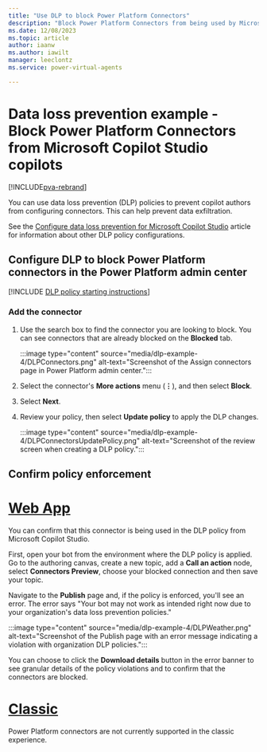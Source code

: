 ```yaml
---
title: "Use DLP to block Power Platform Connectors"
description: "Block Power Platform Connectors from being used by Microsoft Copilot Studio copilots."
ms.date: 12/08/2023
ms.topic: article
author: iaanw
ms.author: iawilt
manager: leeclontz
ms.service: power-virtual-agents

---
```


# Data loss prevention example - Block Power Platform Connectors from Microsoft Copilot Studio copilots

[!INCLUDE[pva-rebrand](includes/pva-rebrand.md)]


You can use data loss prevention (DLP) policies to prevent copilot authors from configuring connectors. This can help prevent data exfiltration.

See the [Configure data loss prevention for Microsoft Copilot Studio](admin-data-loss-prevention.md) article for information about other DLP policy configurations.

## Configure DLP to block Power Platform connectors in the Power Platform admin center

[!INCLUDE [DLP policy starting instructions](includes/dlp-basic-config.md)]

### Add the connector

1. Use the search box to find the connector you are looking to block. You can see connectors that are already blocked on the **Blocked** tab.

   :::image type="content" source="media/dlp-example-4/DLPConnectors.png" alt-text="Screenshot of the Assign connectors page in Power Platform admin center.":::

1. Select the connector's **More actions** menu (**&vellip;**), and then select **Block**.

1. Select **Next**.

1. Review your policy, then select **Update policy** to apply the DLP changes.

    :::image type="content" source="media/dlp-example-4/DLPConnectorsUpdatePolicy.png" alt-text="Screenshot of the review screen when creating a DLP policy.":::

## Confirm policy enforcement

# [Web App](#tab/webapp)

You can confirm that this connector is being used in the DLP policy from Microsoft Copilot Studio.

First, open your bot from the environment where the DLP policy is applied. Go to the authoring canvas, create a new topic, add a **Call an action** node, select **Connectors Preview**, choose your blocked connection and then save your topic.

Navigate to the **Publish** page and, if the policy is enforced, you'll see an error. The error says "Your bot may not work as intended right now due to your organization's data loss prevention policies."

:::image type="content" source="media/dlp-example-4/DLPWeather.png" alt-text="Screenshot of the Publish page with an error message indicating a violation with organization DLP policies.":::

You can choose to click the **Download details** button in the error banner to see granular details of the policy violations and to confirm that the connectors are blocked.


# [Classic](#tab/classic)

Power Platform connectors are not currently supported in the classic experience.
